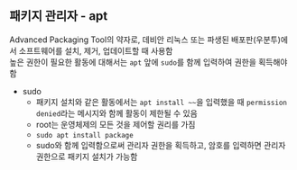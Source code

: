 ## 패키지 관리자 - apt
Advanced Packaging Tool의 약자로, 데비안 리눅스 또는 파생된 배포판(우분투)에서 소프트웨어를 설치, 제거, 업데이트할 때 사용함  
높은 권한이 필요한 활동에 대해서는 ```apt``` 앞에 ```sudo```를 함께 입력하여 권한을 획득해야 함

* sudo
    * 패키지 설치와 같은 활동에서는 ```apt install ~~```을 입력했을 때 ```permission denied```라는 메시지와 함께 활동이 제한될 수 있음
    * root는 운영체제의 모든 것을 제어할 권리를 가짐
    * ```sudo apt install package```
    * sudo와 함께 입력함으로써 관리자 권한을 획득하고, 암호를 입력하면 관리자 권한으로 패키지 설치가 가능함